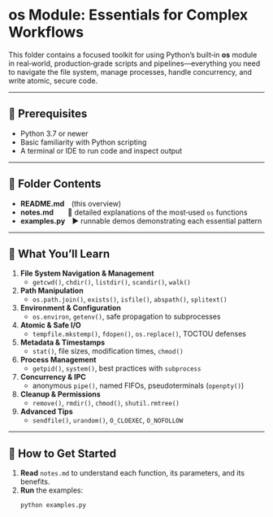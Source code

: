 <!-- os/README.md -->

#  os Module: Essentials for Complex Workflows

This folder contains a focused toolkit for using Python’s built‑in **os** module in real‑world, production‑grade scripts and pipelines—everything you need to navigate the file system, manage processes, handle concurrency, and write atomic, secure code.

---

## 🚦 Prerequisites

- Python 3.7 or newer  
- Basic familiarity with Python scripting  
- A terminal or IDE to run code and inspect output

---

## 📂 Folder Contents

- **README.md** (this overview)  
- **notes.md**  📓 detailed explanations of the most‑used `os` functions  
- **examples.py** ▶️ runnable demos demonstrating each essential pattern  

---

## 🚀 What You’ll Learn

1. **File System Navigation & Management**  
   - `getcwd()`, `chdir()`, `listdir()`, `scandir()`, `walk()`  
2. **Path Manipulation**  
   - `os.path.join()`, `exists()`, `isfile()`, `abspath()`, `splitext()`  
3. **Environment & Configuration**  
   - `os.environ`, `getenv()`, safe propagation to subprocesses  
4. **Atomic & Safe I/O**  
   - `tempfile.mkstemp()`, `fdopen()`, `os.replace()`, TOCTOU defenses  
5. **Metadata & Timestamps**  
   - `stat()`, file sizes, modification times, `chmod()`  
6. **Process Management**  
   - `getpid()`, `system()`, best practices with `subprocess`  
7. **Concurrency & IPC**  
   - anonymous `pipe()`, named FIFOs, pseudoterminals (`openpty()`)  
8. **Cleanup & Permissions**  
   - `remove()`, `rmdir()`, `chmod()`, `shutil.rmtree()`  
9. **Advanced Tips**  
   - `sendfile()`, `urandom()`, `O_CLOEXEC`, `O_NOFOLLOW`

---

## 📖 How to Get Started

1. **Read** `notes.md` to understand each function, its parameters, and its benefits.  
2. **Run** the examples:
   ```bash
   python examples.py
